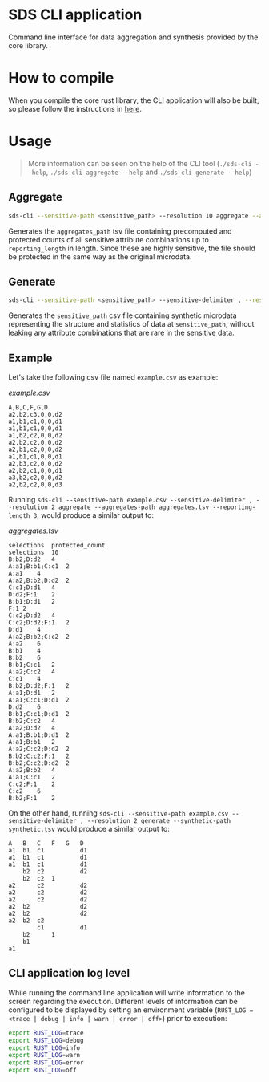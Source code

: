 # SDS CLI application

Command line interface for data aggregation and synthesis provided by the core library.

# How to compile

When you compile the core rust library, the CLI application will also be built, so please follow the instructions in [here](../core/README.md#how-to-compile).

# Usage

> More information can be seen on the help of the CLI tool (`./sds-cli --help`, `./sds-cli aggregate --help` and `./sds-cli generate --help`)

## Aggregate

```bash
sds-cli --sensitive-path <sensitive_path> --resolution 10 aggregate --aggregates-path <aggregates_path> --reporting-length <reporting_length>
```

Generates the `aggregates_path` tsv file containing precomputed and protected counts of all sensitive attribute combinations up to `reporting_length` in length. Since these are highly sensitive, the file should be protected in the same way as the original microdata.

## Generate

```bash
sds-cli --sensitive-path <sensitive_path> --sensitive-delimiter , --resolution 10 generate --synthetic-path <synthetic_path>
```

Generates the `sensitive_path` csv file containing synthetic microdata representing the structure and statistics of data at `sensitive_path`, without leaking any attribute combinations that are rare in the sensitive data.

## Example

Let's take the following csv file named `example.csv` as example:

_example.csv_

```csv
A,B,C,F,G,D
a2,b2,c3,0,0,d2
a1,b1,c1,0,0,d1
a1,b1,c1,0,0,d1
a1,b2,c2,0,0,d2
a2,b2,c2,0,0,d2
a2,b1,c2,0,0,d2
a1,b1,c1,0,0,d1
a2,b3,c2,0,0,d2
a2,b2,c1,0,0,d1
a3,b2,c2,0,0,d2
a2,b2,c2,0,0,d3
```

Running `sds-cli --sensitive-path example.csv --sensitive-delimiter , --resolution 2 aggregate --aggregates-path aggregates.tsv --reporting-length 3`, would produce a similar output to:

_aggregates.tsv_

```tsv
selections	protected_count
selections	10
B:b2;D:d2	4
A:a1;B:b1;C:c1	2
A:a1	4
A:a2;B:b2;D:d2	2
C:c1;D:d1	4
D:d2;F:1	2
B:b1;D:d1	2
F:1	2
C:c2;D:d2	4
C:c2;D:d2;F:1	2
D:d1	4
A:a2;B:b2;C:c2	2
A:a2	6
B:b1	4
B:b2	6
B:b1;C:c1	2
A:a2;C:c2	4
C:c1	4
B:b2;D:d2;F:1	2
A:a1;D:d1	2
A:a1;C:c1;D:d1	2
D:d2	6
B:b1;C:c1;D:d1	2
B:b2;C:c2	4
A:a2;D:d2	4
A:a1;B:b1;D:d1	2
A:a1;B:b1	2
A:a2;C:c2;D:d2	2
B:b2;C:c2;F:1	2
B:b2;C:c2;D:d2	2
A:a2;B:b2	4
A:a1;C:c1	2
C:c2;F:1	2
C:c2	6
B:b2;F:1	2
```

On the other hand, running `sds-cli --sensitive-path example.csv --sensitive-delimiter , --resolution 2 generate --synthetic-path synthetic.tsv` would produce a similar output to:

```tsv
A	B	C	F	G	D
a1	b1	c1			d1
a1	b1	c1			d1
a1	b1	c1			d1
	b2	c2			d2
	b2	c2	1
a2		c2			d2
a2		c2			d2
a2		c2			d2
a2	b2				d2
a2	b2				d2
a2	b2	c2
		c1			d1
	b2		1
	b1
a1
```

## CLI application log level

While running the command line application will write information to the screen regarding the execution. Different levels of information can be configured to be displayed by setting an environment variable (`RUST_LOG = <trace | debug | info | warn | error | off>`) prior to execution:

```bash
export RUST_LOG=trace
export RUST_LOG=debug
export RUST_LOG=info
export RUST_LOG=warn
export RUST_LOG=error
export RUST_LOG=off
```
